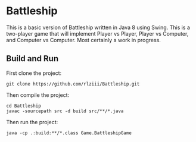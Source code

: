 # Battleship

This is a basic version of Battleship written in Java 8 using Swing.  This is a two-player game that will implement Player vs Player, Player vs Computer, and Computer vs Computer.  Most certainly a work in progress.

## Build and Run

First clone the project:
```
git clone https://github.com/rlziii/Battleship.git
```

Then compile the project:
```
cd Battleship
javac -sourcepath src -d build src/**/*.java
```

Then run the project:
```
java -cp .:build:**/*.class Game.BattleshipGame
```
